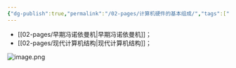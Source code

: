 ```yaml
---
{"dg-publish":true,"permalink":"/02-pages/计算机硬件的基本组成/","tags":["personal/blog","计算机组成原理/概述"]}
---
```


- [[02-pages/早期冯诺依曼机\|早期冯诺依曼机]]；
- [[02-pages/现代计算机结构\|现代计算机结构]]；

![image.png](https://yelanyanyu-img-bed.oss-cn-hangzhou.aliyuncs.com/img/blog/2024/11/20241118203950.png)
